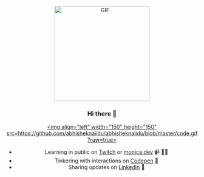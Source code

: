 <div align="center" width="50">

<img src="https://github.com/abhisheknaiidu/abhisheknaiidu/blob/master/code.gif?raw=true" alt="GIF"  width="250"/><br> 

### Hi there 👋


<a href="https://github.com/sponsors/M0nica"><img align="left" width="150" height="150" src=https://github.com/abhisheknaiidu/abhisheknaiidu/blob/master/code.gif?raw=true></a>
- Learning in public on <a href="https://www.twitch.tv/blacktechdiva">Twitch</a> or <a href="https://www.monica.dev">monica.dev</a> 📹 ✍🏾
- Tinkering with interactions on <a href="https://codepen.io/m0nica"> Codepen</a> 🏓
- Sharing updates on <a href="https://www.linkedin.com/in/monicampowell/">LinkedIn</a> 💼



<!--
**Christianluengo/Christianluengo** is a ✨ _special_ ✨ repository because its `README.md` (this file) appears on your GitHub profile.

Here are some ideas to get you started:

- 🔭 I’m currently working on ...
- 🌱 I’m currently learning ...
- 👯 I’m looking to collaborate on ...
- 🤔 I’m looking for help with ...
- 💬 Ask me about ...
- 📫 How to reach me: ...
- 😄 Pronouns: ...
- ⚡ Fun fact: ...
-->
